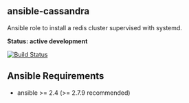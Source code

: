 ## ansible-cassandra

Ansible role to install a redis cluster supervised with systemd.

**Status: active development**

[![Build Status](https://travis-ci.org/wireapp/ansible-redis.svg?branch=master)](https://travis-ci.org/wireapp/ansible-redis)

## Ansible Requirements

- ansible >= 2.4 (>= 2.7.9 recommended)

